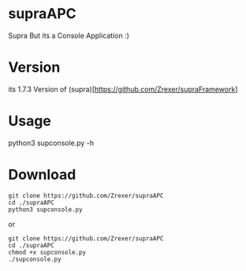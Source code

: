 # supraAPC
Supra But its a Console Application :)

# Version
its 1.7.3 Version of (supra)[https://github.com/Zrexer/supraFramework]

# Usage
python3 supconsole.py -h 

# Download
```
git clone https://github.com/Zrexer/supraAPC
cd ./supraAPC
python3 supconsole.py
```

or 

```
git clone https://github.com/Zrexer/supraAPC
cd ./supraAPC
chmod +x supconsole.py
./supconsole.py
```
